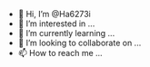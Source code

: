 - 👋 Hi, I’m @Ha6273i
- 👀 I’m interested in ...
- 🌱 I’m currently learning ...
- 💞️ I’m looking to collaborate on ...
- 📫 How to reach me ...

<!---
Ha6273i/Ha6273i is a ✨ special ✨ repository because its `README.md` (this file) appears on your GitHub profile.
You can click the Preview link to take a look at your changes.
--->
